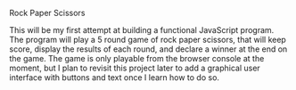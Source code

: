 Rock Paper Scissors

This will be my first attempt at building a functional JavaScript program. The program will play a 5 round game of rock paper scissors, that will keep score, display the results of each round, and declare a winner at the end on the game. The game is only playable from the browser console at the moment, but I plan to revisit this project later
to add a graphical user interface with buttons and text once I learn how to do so. 

